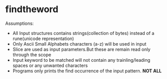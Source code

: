 # findtheword

Assumptions:
  * All Input structures contains strings(collection of bytes) instead of a rune(unicode representation)
  * Only Ascii Small Alphabets characters (a-z) will be used in input
  * Slice are used as input parameters.But these are remain read only through the scope
  * Input keyword to be matched will not contain any trainling/leading spaces or any unwanted characters
  * Programs only prints the find occurrence of the input pattern. **NOT ALL**


